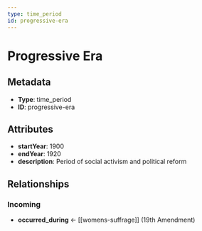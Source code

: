 ```yaml
---
type: time_period
id: progressive-era
---
```


# Progressive Era

## Metadata

- **Type**: time_period
- **ID**: progressive-era

## Attributes

- **startYear**: 1900
- **endYear**: 1920
- **description**: Period of social activism and political reform

## Relationships

### Incoming

- **occurred_during** ← [[womens-suffrage]] (19th Amendment)

